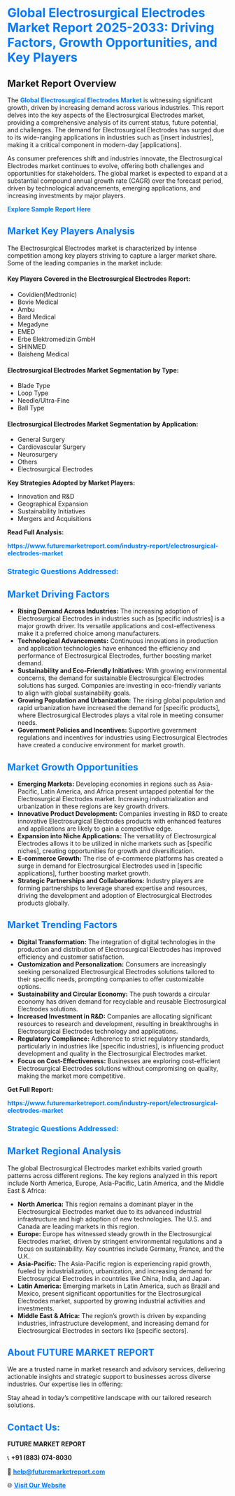 <h1 style="color: #007BFF;">Global Electrosurgical Electrodes Market Report 2025-2033: Driving Factors, Growth Opportunities, and Key Players</h1>

<section id="overview">
<h2>Market Report Overview</h2>
<p>The <a href="https://www.futuremarketreport.com/industry-report/electrosurgical-electrodes-market" style="color: #007BFF; text-decoration: none;"><strong>Global Electrosurgical Electrodes Market</strong></a> is witnessing significant growth, driven by increasing demand across various industries. This report delves into the key aspects of the Electrosurgical Electrodes market, providing a comprehensive analysis of its current status, future potential, and challenges. The demand for Electrosurgical Electrodes has surged due to its wide-ranging applications in industries such as [insert industries], making it a critical component in modern-day [applications].</p>
<p>As consumer preferences shift and industries innovate, the Electrosurgical Electrodes market continues to evolve, offering both challenges and opportunities for stakeholders. The global market is expected to expand at a substantial compound annual growth rate (CAGR) over the forecast period, driven by technological advancements, emerging applications, and increasing investments by major players.</p>
</section>

<section id="overview">
<p><a href="https://www.futuremarketreport.com/request-sample/reportId=113118" style="color: #007BFF; text-decoration: none;"><strong>Explore Sample Report Here</strong></a></p>
</section>

<section id="key-players">
<h2 style="color: #007BFF;">Market Key Players Analysis</h2>
<p>The Electrosurgical Electrodes market is characterized by intense competition among key players striving to capture a larger market share. Some of the leading companies in the market include:</p>
<h4>Key Players Covered in the Electrosurgical Electrodes Report:</h4>
<ul><li>Covidien(Medtronic)</li><li>Bovie Medical</li><li>Ambu</li><li>Bard Medical</li><li>Megadyne</li><li>EMED</li><li>Erbe Elektromedizin GmbH</li><li>SHINMED</li><li>Baisheng Medical</li></ul>
<h4>Electrosurgical Electrodes Market Segmentation by Type:</h4>
<ul><li>Blade Type</li><li>Loop Type</li><li>Needle/Ultra-Fine</li><li>Ball Type</li></ul>

<h4>Electrosurgical Electrodes Market Segmentation by Application:</h4>
<ul><li>General Surgery</li><li>Cardiovascular Surgery</li><li>Neurosurgery</li><li>Others</li><li>Electrosurgical Electrodes</li></ul>
<p><strong>Key Strategies Adopted by Market Players:</strong></p>
<ul>
<li>Innovation and R&D</li>
<li>Geographical Expansion</li>
<li>Sustainability Initiatives</li>
<li>Mergers and Acquisitions</li>
</ul>
</section>

<section>
<p><strong>Read Full Analysis: </strong></p><a href="https://www.futuremarketreport.com/industry-report/electrosurgical-electrodes-market" style="color: #007BFF; text-decoration: none;"><strong>https://www.futuremarketreport.com/industry-report/electrosurgical-electrodes-market</strong></a>
<h3 style="color: #007BFF;">Strategic Questions Addressed:</h3>
</section>

<section id="driving-factors">
<h2 style="color: #007BFF;">Market Driving Factors</h2>
<ul>
<li><strong>Rising Demand Across Industries:</strong> The increasing adoption of Electrosurgical Electrodes in industries such as [specific industries] is a major growth driver. Its versatile applications and cost-effectiveness make it a preferred choice among manufacturers.</li>
<li><strong>Technological Advancements:</strong> Continuous innovations in production and application technologies have enhanced the efficiency and performance of Electrosurgical Electrodes, further boosting market demand.</li>
<li><strong>Sustainability and Eco-Friendly Initiatives:</strong> With growing environmental concerns, the demand for sustainable Electrosurgical Electrodes solutions has surged. Companies are investing in eco-friendly variants to align with global sustainability goals.</li>
<li><strong>Growing Population and Urbanization:</strong> The rising global population and rapid urbanization have increased the demand for [specific products], where Electrosurgical Electrodes plays a vital role in meeting consumer needs.</li>
<li><strong>Government Policies and Incentives:</strong> Supportive government regulations and incentives for industries using Electrosurgical Electrodes have created a conducive environment for market growth.</li>
</ul>
</section>

<section id="growth-opportunities">
<h2 style="color: #007BFF;">Market Growth Opportunities</h2>
<ul>
<li><strong>Emerging Markets:</strong> Developing economies in regions such as Asia-Pacific, Latin America, and Africa present untapped potential for the Electrosurgical Electrodes market. Increasing industrialization and urbanization in these regions are key growth drivers.</li>
<li><strong>Innovative Product Development:</strong> Companies investing in R&D to create innovative Electrosurgical Electrodes products with enhanced features and applications are likely to gain a competitive edge.</li>
<li><strong>Expansion into Niche Applications:</strong> The versatility of Electrosurgical Electrodes allows it to be utilized in niche markets such as [specific niches], creating opportunities for growth and diversification.</li>
<li><strong>E-commerce Growth:</strong> The rise of e-commerce platforms has created a surge in demand for Electrosurgical Electrodes used in [specific applications], further boosting market growth.</li>
<li><strong>Strategic Partnerships and Collaborations:</strong> Industry players are forming partnerships to leverage shared expertise and resources, driving the development and adoption of Electrosurgical Electrodes products globally.</li>
</ul>
</section>

<section id="trending-factors">
<h2 style="color: #007BFF;">Market Trending Factors</h2>
<ul>
<li><strong>Digital Transformation:</strong> The integration of digital technologies in the production and distribution of Electrosurgical Electrodes has improved efficiency and customer satisfaction.</li>
<li><strong>Customization and Personalization:</strong> Consumers are increasingly seeking personalized Electrosurgical Electrodes solutions tailored to their specific needs, prompting companies to offer customizable options.</li>
<li><strong>Sustainability and Circular Economy:</strong> The push towards a circular economy has driven demand for recyclable and reusable Electrosurgical Electrodes solutions.</li>
<li><strong>Increased Investment in R&D:</strong> Companies are allocating significant resources to research and development, resulting in breakthroughs in Electrosurgical Electrodes technology and applications.</li>
<li><strong>Regulatory Compliance:</strong> Adherence to strict regulatory standards, particularly in industries like [specific industries], is influencing product development and quality in the Electrosurgical Electrodes market.</li>
<li><strong>Focus on Cost-Effectiveness:</strong> Businesses are exploring cost-efficient Electrosurgical Electrodes solutions without compromising on quality, making the market more competitive.</li>
</ul>
</section>

<section>
<p><strong>Get Full Report: </strong></p><a href="https://www.futuremarketreport.com/industry-report/electrosurgical-electrodes-market" style="color: #007BFF; text-decoration: none;"><strong>https://www.futuremarketreport.com/industry-report/electrosurgical-electrodes-market</strong></a>
<h3 style="color: #007BFF;">Strategic Questions Addressed:</h3>
</section>


<section id="regional-analysis">
<h2 style="color: #007BFF;">Market Regional Analysis</h2>
<p>The global Electrosurgical Electrodes market exhibits varied growth patterns across different regions. The key regions analyzed in this report include North America, Europe, Asia-Pacific, Latin America, and the Middle East & Africa:</p>
<ul>
<li><strong>North America:</strong> This region remains a dominant player in the Electrosurgical Electrodes market due to its advanced industrial infrastructure and high adoption of new technologies. The U.S. and Canada are leading markets in this region.</li>
<li><strong>Europe:</strong> Europe has witnessed steady growth in the Electrosurgical Electrodes market, driven by stringent environmental regulations and a focus on sustainability. Key countries include Germany, France, and the U.K.</li>
<li><strong>Asia-Pacific:</strong> The Asia-Pacific region is experiencing rapid growth, fueled by industrialization, urbanization, and increasing demand for Electrosurgical Electrodes in countries like China, India, and Japan.</li>
<li><strong>Latin America:</strong> Emerging markets in Latin America, such as Brazil and Mexico, present significant opportunities for the Electrosurgical Electrodes market, supported by growing industrial activities and investments.</li>
<li><strong>Middle East & Africa:</strong> The region’s growth is driven by expanding industries, infrastructure development, and increasing demand for Electrosurgical Electrodes in sectors like [specific sectors].</li>
</ul>
</section>

<footer>
<h2 style="color: #007BFF;">About FUTURE MARKET REPORT</h2>
<p>We are a trusted name in market research and advisory services, delivering actionable insights and strategic support to businesses across diverse industries. Our expertise lies in offering:</p>

<p>Stay ahead in today’s competitive landscape with our tailored research solutions.</p>

<h2 style="color: #007BFF;">Contact Us:</h2>
<p><strong>FUTURE MARKET REPORT</strong></p>
<p>📞 <strong>+91 (883) 074-8030</strong></p>
<p>📧 <strong><a href="mailto:help@futuremarketreport.com" style="color: #007BFF;">help@futuremarketreport.com</a></strong></p>
<p>🌐 <strong><a href="https://www.futuremarketreport.com/" style="color: #007BFF;">Visit Our Website</a></strong></p>
</footer>